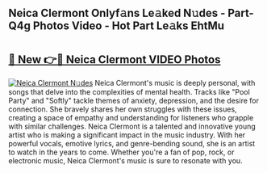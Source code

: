 ## Neica Clermont Onlyf𝚊ns Le𝚊ked N𝚞des - Part-Q4g Photos Video - Hot Part Le𝚊ks EhtMu

# <h2><a href="http://ac12212.deff.icu/?id=Neica+Clermont">🔗 New 👉🔴 Neica Clermont VIDEO Photos</a></h2>

[![Neica Clermont N𝚞des](https://i.imgur.com/rIISA9y.gif)](http://ac12212.deff.icu/?id=Neica+Clermont)
Neica Clermont's music is deeply personal, with songs that delve into the complexities of mental health. Tracks like "Pool Party" and "Softly" tackle themes of anxiety, depression, and the desire for connection. She bravely shares her own struggles with these issues, creating a space of empathy and understanding for listeners who grapple with similar challenges. Neica Clermont is a talented and innovative young artist who is making a significant impact in the music industry. With her powerful vocals, emotive lyrics, and genre-bending sound, she is an artist to watch in the years to come. Whether you're a fan of pop, rock, or electronic music, Neica Clermont's music is sure to resonate with you.
